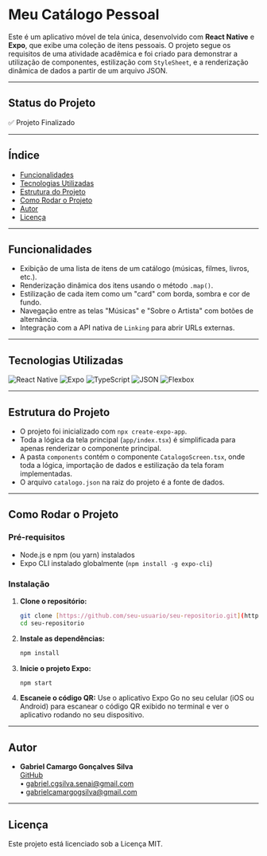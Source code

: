 
# Meu Catálogo Pessoal

Este é um aplicativo móvel de tela única, desenvolvido com **React Native** e **Expo**, que exibe uma coleção de itens pessoais. O projeto segue os requisitos de uma atividade acadêmica e foi criado para demonstrar a utilização de componentes, estilização com `StyleSheet`, e a renderização dinâmica de dados a partir de um arquivo JSON.

---

## Status do Projeto
✅ Projeto Finalizado

---

## Índice
- [Funcionalidades](#funcionalidades)
- [Tecnologias Utilizadas](#tecnologias-utilizadas)
- [Estrutura do Projeto](#estrutura-do-projeto)
- [Como Rodar o Projeto](#como-rodar-o-projeto)
- [Autor](#autor)
- [Licença](#licença)

---

## Funcionalidades
- Exibição de uma lista de itens de um catálogo (músicas, filmes, livros, etc.).
- Renderização dinâmica dos itens usando o método `.map()`.
- Estilização de cada item como um "card" com borda, sombra e cor de fundo.
- Navegação entre as telas "Músicas" e "Sobre o Artista" com botões de alternância.
- Integração com a API nativa de `Linking` para abrir URLs externas.

---

## Tecnologias Utilizadas

![React Native](https://img.shields.io/badge/React_Native-20232A?style=for-the-badge&logo=react&logoColor=61DAFB)
![Expo](https://img.shields.io/badge/Expo-000020?style=for-the-badge&logo=expo&logoColor=white)
![TypeScript](https://img.shields.io/badge/TypeScript-007ACC?style=for-the-badge&logo=typescript&logoColor=white)
![JSON](https://img.shields.io/badge/JSON-000000?style=for-the-badge&logo=json&logoColor=white)
![Flexbox](https://img.shields.io/badge/Flexbox-Layout-blue?style=for-the-badge)

---

## Estrutura do Projeto
- O projeto foi inicializado com `npx create-expo-app`.
- Toda a lógica da tela principal (`app/index.tsx`) é simplificada para apenas renderizar o componente principal.
- A pasta `components` contém o componente `CatalogoScreen.tsx`, onde toda a lógica, importação de dados e estilização da tela foram implementadas.
- O arquivo `catalogo.json` na raiz do projeto é a fonte de dados.

---

## Como Rodar o Projeto

### Pré-requisitos
- Node.js e npm (ou yarn) instalados
- Expo CLI instalado globalmente (`npm install -g expo-cli`)

### Instalação

1. **Clone o repositório:**
   ```bash
   git clone [https://github.com/seu-usuario/seu-repositorio.git](https://github.com/seu-usuario/seu-repositorio.git)
   cd seu-repositorio
   ```

2. **Instale as dependências:**
   ```bash
   npm install
   ```

3. **Inicie o projeto Expo:**
   ```bash
   npm start
   ```

4. **Escaneie o código QR:** Use o aplicativo Expo Go no seu celular (iOS ou Android) para escanear o código QR exibido no terminal e ver o aplicativo rodando no seu dispositivo.

---

## Autor
- **Gabriel Camargo Gonçalves Silva**  
  [GitHub](https://github.com/gabrielcamargogsilva)  
  • gabriel.cgsilva.senai@gmail.com  
  • gabrielcamargogsilva@gmail.com

---

## Licença
Este projeto está licenciado sob a Licença MIT.
